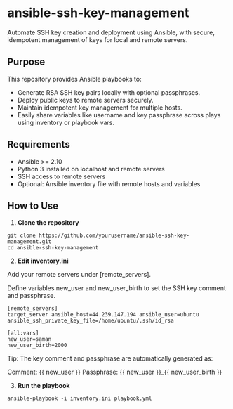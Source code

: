 # ansible-ssh-key-management

Automate SSH key creation and deployment using Ansible, with secure, idempotent management of keys for local and remote servers.

## Purpose
This repository provides Ansible playbooks to:
- Generate RSA SSH key pairs locally with optional passphrases.
- Deploy public keys to remote servers securely.
- Maintain idempotent key management for multiple hosts.
- Easily share variables like username and key passphrase across plays using inventory or playbook vars.

## Requirements
- Ansible >= 2.10
- Python 3 installed on localhost and remote servers
- SSH access to remote servers
- Optional: Ansible inventory file with remote hosts and variables

## How to Use

1. **Clone the repository**
```
git clone https://github.com/yourusername/ansible-ssh-key-management.git
cd ansible-ssh-key-management
```

2. **Edit inventory.ini**

Add your remote servers under [remote_servers].

Define variables new_user and new_user_birth to set the SSH key comment and passphrase.
```
[remote_servers]
target_server ansible_host=44.239.147.194 ansible_user=ubuntu ansible_ssh_private_key_file=/home/ubuntu/.ssh/id_rsa

[all:vars]
new_user=saman
new_user_birth=2000
```
Tip: The key comment and passphrase are automatically generated as:

Comment: {{ new_user }}
Passphrase: {{ new_user }}_{{ new_user_birth }}

3. **Run the playbook**
```
ansible-playbook -i inventory.ini playbook.yml
```
